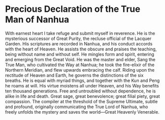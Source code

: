 # Precious Declaration of the True Man of Nanhua

With earnest heart I take refuge and submit myself in reverence. He is the mysterious successor of Great Purity, the recluse official of the Lacquer Garden. His scriptures are recorded in Nanhua, and his conduct accords with the heart of Heaven. He assists the obscure and praises the teaching, being without name and without self. He mingles form and spirit, entering and emerging from the Great Void. He was the master and elder, Sang the True Man, who cultivated the Way at Nanhua; he took the fire-elixir of the Northern Meridian, and flew upwards embracing the calf. Riding upon the rectitude of Heaven and Earth, he governs the distinctions of the six breaths. He is equal with myriad things, and together with the Kun and Peng he roams at will. His virtue moistens all under Heaven, and his Way benefits ten thousand generations. Free and untroubled without dependence, he is alike in life and death. Great sage, great benevolence; great filial piety, great compassion. The compiler at the threshold of the Supreme Ultimate, subtle and profound, originally communicating the True Lord of Nanhua, who freely unfolds the mystery and saves the world—Great Heavenly Venerable.
